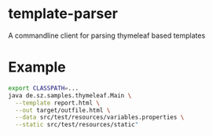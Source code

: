 # template-parser

A commandline client for parsing thymeleaf based templates

# Example

```bash
export CLASSPATH=...
java de.sz.samples.thymeleaf.Main \
  --template report.html \
  --out target/outfile.html \
  --data src/test/resources/variables.properties \
  --static src/test/resources/static"
```
